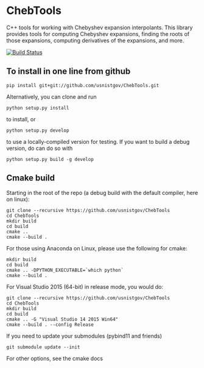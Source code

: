 # ChebTools
C++ tools for working with Chebyshev expansion interpolants. This library provides tools for computing Chebyshev expansions, finding the roots of those expansions, computing derivatives of the expansions, and more.

[![Build Status](https://travis-ci.org/usnistgov/ChebTools.svg?branch=master)](https://travis-ci.org/usnistgov/ChebTools)

## To install in one line from github

```
pip install git+git://github.com/usnistgov/ChebTools.git
```

Alternatively, you can clone and run

```
python setup.py install
```

to install, or 


```
python setup.py develop
```

to use a locally-compiled version for testing.  If you want to build a debug version, do can do so with

```
python setup.py build -g develop
```

## Cmake build

Starting in the root of the repo (a debug build with the default compiler, here on linux):

``` 
git clone --recursive https://github.com/usnistgov/ChebTools
cd ChebTools
mkdir build
cd build
cmake ..
cmake --build .
```
For those using Anaconda on Linux, please use the following for cmake:
```
mkdir build
cd build
cmake .. -DPYTHON_EXECUTABLE=`which python`
cmake --build .
```
For Visual Studio 2015 (64-bit) in release mode, you would do:
``` 
git clone --recursive https://github.com/usnistgov/ChebTools
cd ChebTools
mkdir build
cd build
cmake .. -G "Visual Studio 14 2015 Win64"
cmake --build . --config Release
```

If you need to update your submodules (pybind11 and friends)

```
git submodule update --init
```

For other options, see the cmake docs
